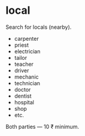# local
Search for locals (nearby).

* carpenter
* priest
* electrician
* tailor
* teacher
* driver
* mechanic
* technician
* doctor
* dentist
* hospital
* shop
* etc.

Both parties — 10 ₹ minimum.
